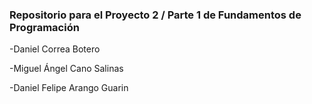 ### Repositorio para el Proyecto 2 / Parte 1 de Fundamentos de Programación 

-Daniel Correa Botero

-Miguel Ángel Cano Salinas

-Daniel Felipe Arango Guarin

